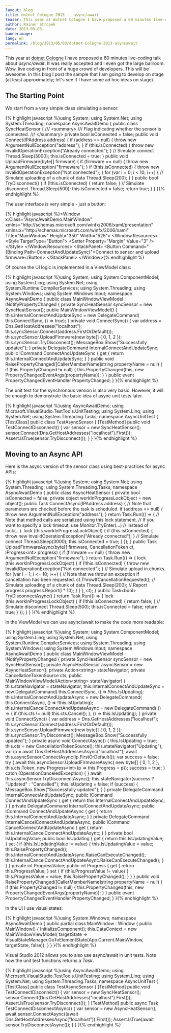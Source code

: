 ```yaml
---
layout: blog
title: dotnet Cologne 2013 -  async/await
teaser: This year at dotnet Cologne I have proposed a 60 minutes live-coding talk about async/await. It was really accepted and I even got the large ballroom. Wow, live coding in front more than 100 developers. This will be awesome. In this blog I post the sample that I am going to develop on stage.
author: Rainer Stropek
date: 2013-05-03
bannerimage: 
lang: en
permalink: /blog/2013/05/03/dotnet-Cologne-2013-asyncawait
---
```


<p xmlns="http://www.w3.org/1999/xhtml">This year at <a href="http://dotnet-cologne.de/" target="_blank">dotnet Cologne</a> I have proposed a 60 minutes live-coding talk about <em>async/await</em>. It was really accepted and I even got the large ballroom. Wow, live coding in front of a huge crowd of developers. This will be awesome. In this blog I post the sample that I am going to develop on stage (at least approximately; let's see if I have some ad hoc ideas on stage).</p><h2 xmlns="http://www.w3.org/1999/xhtml">The Starting Point</h2><p xmlns="http://www.w3.org/1999/xhtml">We start from a very simple class simulating a sensor:</p>{% highlight javascript %}using System;&#xA;using System.Net;&#xA;using System.Threading;&#xA;&#xA;namespace AsyncAwaitDemo&#xA;{&#xA;    public class SyncHeatSensor&#xA;    {&#xA;        /// &lt;summary&gt;&#xA;        /// Flag indicating whether the sensor is connected.&#xA;        /// &lt;/summary&gt;&#xA;        private bool isConnected = false;&#xA;&#xA;        public void Connect(IPAddress address)&#xA;        {&#xA;            if (address == null)&#xA;            {&#xA;                throw new ArgumentNullException(&quot;address&quot;);&#xA;            }&#xA;&#xA;            if (this.isConnected)&#xA;            {&#xA;                throw new InvalidOperationException(&quot;Already connected&quot;);&#xA;            }&#xA;&#xA;            // Simulate connect&#xA;            Thread.Sleep(3000);&#xA;&#xA;            this.isConnected = true;&#xA;        }&#xA;&#xA;        public void UploadFirmware(byte[] firmware)&#xA;        {&#xA;            if (firmware == null)&#xA;            {&#xA;                throw new ArgumentNullException(&quot;firmeware&quot;);&#xA;            }&#xA;&#xA;            if (!this.isConnected)&#xA;            {&#xA;                throw new InvalidOperationException(&quot;Not connected&quot;);&#xA;            }&#xA;&#xA;            for (var i = 0; i &lt; 10; i++)&#xA;            {&#xA;                // Simulate uploading of a chunk of data&#xA;                Thread.Sleep(200);&#xA;            }&#xA;        }&#xA;&#xA;        public bool TryDisconnect()&#xA;        {&#xA;            if (!this.isConnected)&#xA;            {&#xA;                return false;&#xA;            }&#xA;&#xA;            // Simulate disconnect&#xA;            Thread.Sleep(500);&#xA;&#xA;            this.isConnected = false;&#xA;            return true;&#xA;        }&#xA;    }&#xA;}{% endhighlight %}<p xmlns="http://www.w3.org/1999/xhtml">The user interface is very simple - just a button:</p>{% highlight javascript %}&lt;Window x:Class=&quot;AsyncAwaitDemo.MainWindow&quot;&#xA;        xmlns=&quot;http://schemas.microsoft.com/winfx/2006/xaml/presentation&quot;&#xA;        xmlns:x=&quot;http://schemas.microsoft.com/winfx/2006/xaml&quot;&#xA;        Title=&quot;MainWindow&quot; Height=&quot;350&quot; Width=&quot;525&quot;&gt;&#xA;    &lt;Window.Resources&gt;&#xA;        &lt;Style TargetType=&quot;Button&quot;&gt;&#xA;            &lt;Setter Property=&quot;Margin&quot; Value=&quot;3&quot; /&gt;&#xA;        &lt;/Style&gt;&#xA;    &lt;/Window.Resources&gt;&#xA;    &lt;StackPanel&gt;&#xA;        &lt;Button Command=&quot;{Binding Path=ConnectAndUpdateSync}&quot;&gt;Connect to sensor and upload firmware&lt;/Button&gt;&#xA;    &lt;/StackPanel&gt;&#xA;&lt;/Window&gt;{% endhighlight %}<p xmlns="http://www.w3.org/1999/xhtml">Of course the UI logic is implemented in a ViewModel class:</p><p xmlns="http://www.w3.org/1999/xhtml">
  <f:function name="Composite.Web.Html.SyntaxHighlighter" xmlns:f="http://www.composite.net/ns/function/1.0">
    <f:param name="SourceCode" value="using System.Windows;&#xA;&#xA;namespace AsyncAwaitDemo&#xA;{&#xA;    public partial class MainWindow : Window&#xA;    {&#xA;        public MainWindow()&#xA;        {&#xA;            InitializeComponent();&#xA;            this.DataContext = new MainWindowViewModel();&#xA;        }&#xA;    }&#xA;}" xmlns:f="http://www.composite.net/ns/function/1.0" />
    <f:param name="CodeType" value="c#" xmlns:f="http://www.composite.net/ns/function/1.0" />
  </f:function>
  {% highlight javascript %}using System;&#xA;using System.ComponentModel;&#xA;using System.Linq;&#xA;using System.Net;&#xA;using System.Runtime.CompilerServices;&#xA;using System.Threading;&#xA;using System.Windows;&#xA;using System.Windows.Input;&#xA;&#xA;namespace AsyncAwaitDemo&#xA;{&#xA;    public class MainWindowViewModel : INotifyPropertyChanged&#xA;    {&#xA;        private SyncHeatSensor syncSensor = new SyncHeatSensor();&#xA;&#xA;        public MainWindowViewModel()&#xA;        {&#xA;            this.InternalConnectAndUpdateSync = new DelegateCommand(&#xA;                this.ConnectSync,&#xA;                () =&gt; true);&#xA;        }&#xA;&#xA;        private void ConnectSync()&#xA;        {&#xA;            var address = Dns.GetHostAddresses(&quot;localhost&quot;);&#xA;            this.syncSensor.Connect(address.FirstOrDefault());&#xA;            this.syncSensor.UploadFirmware(new byte[] { 0, 1, 2 });&#xA;            this.syncSensor.TryDisconnect();&#xA;            MessageBox.Show(&quot;Successfully updated&quot;);&#xA;        }&#xA;&#xA;        private DelegateCommand InternalConnectAndUpdateSync;&#xA;        public ICommand ConnectAndUpdateSync&#xA;        {&#xA;            get&#xA;            {&#xA;                return this.InternalConnectAndUpdateSync;&#xA;            }&#xA;        }&#xA;&#xA;        public void RaisePropertyChanged([CallerMemberName]string propertyName = null)&#xA;        {&#xA;            if (this.PropertyChanged != null)&#xA;            {&#xA;                this.PropertyChanged(this, new PropertyChangedEventArgs(propertyName));&#xA;            }&#xA;        }&#xA;&#xA;        public event PropertyChangedEventHandler PropertyChanged;&#xA;    }&#xA;}{% endhighlight %}
</p><p xmlns="http://www.w3.org/1999/xhtml">The unit test for the synchronous version is also very basic. However, it will be enough to demonstrate the basic idea of async unit tests later.</p>{% highlight javascript %}using AsyncAwaitDemo;&#xA;using Microsoft.VisualStudio.TestTools.UnitTesting;&#xA;using System.Linq;&#xA;using System.Net;&#xA;using System.Threading.Tasks;&#xA;&#xA;namespace AsyncUnitTest&#xA;{&#xA;    [TestClass]&#xA;    public class TestAsyncSensor&#xA;    {&#xA;        [TestMethod]&#xA;        public void TestConnectDisconnect()&#xA;        {&#xA;            var sensor = new SyncHeatSensor();&#xA;            sensor.Connect(Dns.GetHostAddresses(&quot;localhost&quot;).First());&#xA;            Assert.IsTrue(sensor.TryDisconnect());&#xA;        }&#xA;    }&#xA;}{% endhighlight %}<h2 xmlns="http://www.w3.org/1999/xhtml">Moving to an Async API</h2><p xmlns="http://www.w3.org/1999/xhtml">Here is the async version of the sensor class using best-practices for async APIs:</p>{% highlight javascript %}using System;&#xA;using System.Net;&#xA;using System.Threading;&#xA;using System.Threading.Tasks;&#xA;&#xA;namespace AsyncAwaitDemo&#xA;{&#xA;    public class AsyncHeatSensor&#xA;    {&#xA;        private bool isConnected = false;&#xA;        private object workInProgressLockObject = new object();&#xA;&#xA;        public Task ConnectAsync(IPAddress address)&#xA;        {&#xA;            // Note that parameters are checked before the task is scheduled.&#xA;            if (address == null)&#xA;            {&#xA;                throw new ArgumentNullException(&quot;address&quot;);&#xA;            }&#xA;&#xA;            return Task.Run(() =&gt;&#xA;                {&#xA;                    // Note that method calls are serialized using this lock statement.&#xA;                    // If you want to specify a lock timeout, use Monitor.TryEnter(...)&#xA;                    // instead of lock(...).&#xA;                    lock (this.workInProgressLockObject)&#xA;                    {&#xA;                        if (this.isConnected)&#xA;                        {&#xA;                            throw new InvalidOperationException(&quot;Already connected&quot;);&#xA;                        }&#xA;&#xA;                        // Simulate connect&#xA;                        Thread.Sleep(3000);&#xA;&#xA;                        this.isConnected = true;&#xA;                    }&#xA;                });&#xA;        }&#xA;&#xA;        public Task UploadFirmwareAsync(byte[] firmware, CancellationToken ct, IProgress&lt;int&gt; progress)&#xA;        {&#xA;            if (firmware == null)&#xA;            {&#xA;                throw new ArgumentNullException(&quot;firmeware&quot;);&#xA;            }&#xA;&#xA;            return Task.Run(() =&gt;&#xA;                {&#xA;                    lock (this.workInProgressLockObject)&#xA;                    {&#xA;                        if (!this.isConnected)&#xA;                        {&#xA;                            throw new InvalidOperationException(&quot;Not connected&quot;);&#xA;                        }&#xA;&#xA;                        // Simulate upload in chunks.&#xA;                        for (var i = 1; i &lt;= 10; i++)&#xA;                        {&#xA;                            // Note that we throw an exception if cancellation has been requested.&#xA;                            ct.ThrowIfCancellationRequested();&#xA;&#xA;                            // Simulate uploading of a chunk of data&#xA;                            Thread.Sleep(200);&#xA;&#xA;                            // Report progress&#xA;                            progress.Report(i * 10);&#xA;                        }&#xA;                    }&#xA;                }, ct);&#xA;        }&#xA;&#xA;        public Task&lt;bool&gt; TryDisconnectAsync()&#xA;        {&#xA;            return Task.Run(() =&gt;&#xA;            {&#xA;                lock (this.workInProgressLockObject)&#xA;                {&#xA;                    if (!this.isConnected)&#xA;                    {&#xA;                        return false;&#xA;                    }&#xA;&#xA;                    // Simulate disconnect&#xA;                    Thread.Sleep(500);&#xA;&#xA;                    this.isConnected = false;&#xA;                    return true;&#xA;                }&#xA;            });&#xA;        }&#xA;    }&#xA;}{% endhighlight %}<p xmlns="http://www.w3.org/1999/xhtml">In the ViewModel we can use async/await to make the code more readable:</p>{% highlight javascript %}using System;&#xA;using System.ComponentModel;&#xA;using System.Linq;&#xA;using System.Net;&#xA;using System.Runtime.CompilerServices;&#xA;using System.Threading;&#xA;using System.Windows;&#xA;using System.Windows.Input;&#xA;&#xA;namespace AsyncAwaitDemo&#xA;{&#xA;    public class MainWindowViewModel : INotifyPropertyChanged&#xA;    {&#xA;        private SyncHeatSensor syncSensor = new SyncHeatSensor();&#xA;        private AsyncHeatSensor asyncSensor = new AsyncHeatSensor();&#xA;&#xA;        private Action&lt;string&gt; stateNavigator;&#xA;        private CancellationTokenSource cts;&#xA;&#xA;        public MainWindowViewModel(Action&lt;string&gt; stateNavigator)&#xA;        {&#xA;            this.stateNavigator = stateNavigator;&#xA;&#xA;            this.InternalConnectAndUpdateSync = new DelegateCommand(&#xA;                this.ConnectSync,&#xA;                () =&gt; !this.IsUpdating);&#xA;&#xA;            this.InternalConnectAndUpdateAsync = new DelegateCommand(&#xA;                this.ConnectAsync,&#xA;                () =&gt; !this.IsUpdating);&#xA;            this.InternalCancelConnectAndUpdateAsync = new DelegateCommand(&#xA;                () =&gt; { if (this.cts != null) this.cts.Cancel(); },&#xA;                () =&gt; this.IsUpdating);&#xA;        }&#xA;&#xA;        private void ConnectSync()&#xA;        {&#xA;            var address = Dns.GetHostAddresses(&quot;localhost&quot;);&#xA;            this.syncSensor.Connect(address.FirstOrDefault());&#xA;            this.syncSensor.UploadFirmware(new byte[] { 0, 1, 2 });&#xA;            this.syncSensor.TryDisconnect();&#xA;            MessageBox.Show(&quot;Successfully updated&quot;);&#xA;        }&#xA;&#xA;        private async void ConnectAsync()&#xA;        {&#xA;            this.IsUpdating = true;&#xA;            this.cts = new CancellationTokenSource();&#xA;            this.stateNavigator(&quot;Updating&quot;);&#xA;            var ip = await Dns.GetHostAddressesAsync(&quot;localhost&quot;);&#xA;            await this.asyncSensor.ConnectAsync(ip.FirstOrDefault());&#xA;            var success = false;&#xA;            try&#xA;            {&#xA;                await this.asyncSensor.UploadFirmwareAsync(&#xA;                    new byte[] { 0, 1, 2 }, &#xA;                    this.cts.Token, &#xA;                    new Progress&lt;int&gt;(p =&gt; this.Progress = p));&#xA;                success = true;&#xA;            }&#xA;            catch (OperationCanceledException)&#xA;            {&#xA;            }&#xA;&#xA;            await this.asyncSensor.TryDisconnectAsync();&#xA;            this.stateNavigator(success ? &quot;Updated&quot; : &quot;Cancelled&quot;);&#xA;            this.IsUpdating = false;&#xA;            if (success)&#xA;            {&#xA;                MessageBox.Show(&quot;Successfully updated&quot;);&#xA;            }&#xA;        }&#xA;&#xA;        private DelegateCommand InternalConnectAndUpdateSync;&#xA;        public ICommand ConnectAndUpdateSync&#xA;        {&#xA;            get&#xA;            {&#xA;                return this.InternalConnectAndUpdateSync;&#xA;            }&#xA;        }&#xA;&#xA;        private DelegateCommand InternalConnectAndUpdateAsync;&#xA;        public ICommand ConnectAndUpdateAsync&#xA;        {&#xA;            get&#xA;            {&#xA;                return this.InternalConnectAndUpdateAsync;&#xA;            }&#xA;        }&#xA;&#xA;        private DelegateCommand InternalCancelConnectAndUpdateAsync;&#xA;        public ICommand CancelConnectAndUpdateAsync&#xA;        {&#xA;            get&#xA;            {&#xA;                return this.InternalCancelConnectAndUpdateAsync;&#xA;            }&#xA;        }&#xA;&#xA;        private bool IsUpdatingValue;&#xA;        public bool IsUpdating&#xA;        {&#xA;            get&#xA;            {&#xA;                return this.IsUpdatingValue;&#xA;            }&#xA;&#xA;            set&#xA;            {&#xA;                if (this.IsUpdatingValue != value)&#xA;                {&#xA;                    this.IsUpdatingValue = value;&#xA;                    this.RaisePropertyChanged();&#xA;                    this.InternalConnectAndUpdateAsync.RaiseCanExecuteChanged();&#xA;                    this.InternalCancelConnectAndUpdateAsync.RaiseCanExecuteChanged();&#xA;                }&#xA;            }&#xA;        }&#xA;&#xA;        private int ProgressValue;&#xA;        public int Progress&#xA;        {&#xA;            get&#xA;            {&#xA;                return this.ProgressValue;&#xA;            }&#xA;&#xA;            set&#xA;            {&#xA;                if (this.ProgressValue != value)&#xA;                {&#xA;                    this.ProgressValue = value;&#xA;                    this.RaisePropertyChanged();&#xA;                }&#xA;            }&#xA;        }&#xA;&#xA;        public void RaisePropertyChanged([CallerMemberName]string propertyName = null)&#xA;        {&#xA;            if (this.PropertyChanged != null)&#xA;            {&#xA;                this.PropertyChanged(this, new PropertyChangedEventArgs(propertyName));&#xA;            }&#xA;        }&#xA;&#xA;        public event PropertyChangedEventHandler PropertyChanged;&#xA;    }&#xA;}{% endhighlight %}<p xmlns="http://www.w3.org/1999/xhtml">In the UI I use visual states:</p><p xmlns="http://www.w3.org/1999/xhtml">
  <f:function name="Composite.Web.Html.SyntaxHighlighter" xmlns:f="http://www.composite.net/ns/function/1.0">
    <f:param name="SourceCode" value="&lt;Window x:Class=&quot;AsyncAwaitDemo.MainWindow&quot;&#xA;        xmlns=&quot;http://schemas.microsoft.com/winfx/2006/xaml/presentation&quot;&#xA;        xmlns:x=&quot;http://schemas.microsoft.com/winfx/2006/xaml&quot;&#xA;        Title=&quot;MainWindow&quot; Height=&quot;350&quot; Width=&quot;525&quot;&gt;&#xA;    &lt;VisualStateManager.VisualStateGroups&gt;&#xA;        &lt;VisualStateGroup Name=&quot;ConnectingStates&quot;&gt;&#xA;            &lt;VisualState Name=&quot;Initial&quot;&gt;&#xA;            &lt;/VisualState&gt;&#xA;            &lt;VisualState Name=&quot;Updating&quot;&gt;&#xA;                &lt;Storyboard&gt;&#xA;                    &lt;ColorAnimationUsingKeyFrames Storyboard.TargetName=&quot;Indicator&quot;&#xA;                                                  Storyboard.TargetProperty=&quot;Color&quot;&#xA;                                                  RepeatBehavior=&quot;Forever&quot; &gt;&#xA;                        &lt;DiscreteColorKeyFrame Value=&quot;Green&quot; KeyTime=&quot;00:00:00.5&quot; /&gt;&#xA;                        &lt;DiscreteColorKeyFrame Value=&quot;Red&quot; KeyTime=&quot;00:00:01.0&quot; /&gt;&#xA;                    &lt;/ColorAnimationUsingKeyFrames&gt;&#xA;                    &lt;ObjectAnimationUsingKeyFrames Storyboard.TargetName=&quot;CancelButton&quot;&#xA;                                                   Storyboard.TargetProperty=&quot;Visibility&quot;&gt;&#xA;                        &lt;DiscreteObjectKeyFrame Value=&quot;{x:Static Visibility.Visible}&quot; KeyTime=&quot;00:00:00&quot; /&gt;&#xA;                    &lt;/ObjectAnimationUsingKeyFrames&gt;&#xA;                &lt;/Storyboard&gt;&#xA;            &lt;/VisualState&gt;&#xA;            &lt;VisualState Name=&quot;Cancelled&quot;&gt;&#xA;                &lt;Storyboard&gt;&#xA;                    &lt;ColorAnimation Storyboard.TargetName=&quot;Indicator&quot;&#xA;                                    Storyboard.TargetProperty=&quot;Color&quot;&#xA;                                    To=&quot;Red&quot;&#xA;                                    Duration=&quot;0&quot; /&gt;&#xA;                &lt;/Storyboard&gt;&#xA;            &lt;/VisualState&gt;&#xA;            &lt;VisualState Name=&quot;Updated&quot;&gt;&#xA;                &lt;Storyboard&gt;&#xA;                    &lt;ColorAnimation Storyboard.TargetName=&quot;Indicator&quot;&#xA;                                    Storyboard.TargetProperty=&quot;Color&quot;&#xA;                                    To=&quot;Green&quot;&#xA;                                    Duration=&quot;0&quot; /&gt;&#xA;                &lt;/Storyboard&gt;&#xA;            &lt;/VisualState&gt;&#xA;        &lt;/VisualStateGroup&gt;&#xA;    &lt;/VisualStateManager.VisualStateGroups&gt;&#xA;    &lt;Window.Resources&gt;&#xA;        &lt;Style TargetType=&quot;Button&quot;&gt;&#xA;            &lt;Setter Property=&quot;Margin&quot; Value=&quot;3&quot; /&gt;&#xA;        &lt;/Style&gt;&#xA;    &lt;/Window.Resources&gt;&#xA;    &lt;StackPanel&gt;&#xA;        &lt;Button Command=&quot;{Binding Path=ConnectAndUpdateSync}&quot;&gt;Connect to sensor and upload firmware&lt;/Button&gt;&#xA;&#xA;        &lt;Grid Margin=&quot;0, 20, 0, 0&quot;&gt;&#xA;            &lt;Grid.RowDefinitions&gt;&#xA;                &lt;RowDefinition Height=&quot;Auto&quot; /&gt;&#xA;                &lt;RowDefinition Height=&quot;Auto&quot; /&gt;&#xA;            &lt;/Grid.RowDefinitions&gt;&#xA;            &lt;Grid.ColumnDefinitions&gt;&#xA;                &lt;ColumnDefinition Width=&quot;Auto&quot; /&gt;&#xA;                &lt;ColumnDefinition Width=&quot;*&quot; /&gt;&#xA;            &lt;/Grid.ColumnDefinitions&gt;&#xA;            &lt;Ellipse Name=&quot;ConnectionIndicator&quot; Width=&quot;50&quot; Height=&quot;50&quot;&gt;&#xA;                &lt;Ellipse.Fill&gt;&#xA;                    &lt;SolidColorBrush Color=&quot;Gray&quot; x:Name=&quot;Indicator&quot; /&gt;&#xA;                &lt;/Ellipse.Fill&gt;&#xA;            &lt;/Ellipse&gt;&#xA;            &lt;ProgressBar Minimum=&quot;0&quot; Maximum=&quot;100&quot; Value=&quot;{Binding Path=Progress}&quot; &#xA;                         MinHeight=&quot;20&quot; MinWidth=&quot;200&quot; Grid.Row=&quot;1&quot; Margin=&quot;3&quot; /&gt;&#xA;            &lt;Button Command=&quot;{Binding Path=ConnectAndUpdateAsync}&quot; Grid.Column=&quot;1&quot;&gt;Connect and Update&lt;/Button&gt;&#xA;            &lt;Button Name=&quot;CancelButton&quot; Command=&quot;{Binding Path=CancelConnectAndUpdateAsync}&quot; Grid.Column=&quot;1&quot; Grid.Row=&quot;1&quot;&#xA;                    Visibility=&quot;Hidden&quot;&gt;Cancel&lt;/Button&gt;&#xA;        &lt;/Grid&gt;&#xA;    &lt;/StackPanel&gt;&#xA;&lt;/Window&gt;" xmlns:f="http://www.composite.net/ns/function/1.0" />
    <f:param name="CodeType" value="xml" xmlns:f="http://www.composite.net/ns/function/1.0" />
  </f:function>
  {% highlight javascript %}using System.Windows;&#xA;&#xA;namespace AsyncAwaitDemo&#xA;{&#xA;    public partial class MainWindow : Window&#xA;    {&#xA;        public MainWindow()&#xA;        {&#xA;            InitializeComponent();&#xA;            this.DataContext = new MainWindowViewModel(&#xA;                targetState =&gt; VisualStateManager.GoToElementState(App.Current.MainWindow, targetState, false));&#xA;        }&#xA;    }&#xA;}{% endhighlight %}
</p><p xmlns="http://www.w3.org/1999/xhtml">Visual Studio 2012 allows you to also use async/await in unit tests. Note how the unit test functions returns a <em>Task</em>.</p>{% highlight javascript %}using AsyncAwaitDemo;&#xA;using Microsoft.VisualStudio.TestTools.UnitTesting;&#xA;using System.Linq;&#xA;using System.Net;&#xA;using System.Threading.Tasks;&#xA;&#xA;namespace AsyncUnitTest&#xA;{&#xA;    [TestClass]&#xA;    public class TestAsyncSensor&#xA;    {&#xA;        [TestMethod]&#xA;        public void TestConnectDisconnect()&#xA;        {&#xA;            var sensor = new SyncHeatSensor();&#xA;            sensor.Connect(Dns.GetHostAddresses(&quot;localhost&quot;).First());&#xA;            Assert.IsTrue(sensor.TryDisconnect());&#xA;        }&#xA;&#xA;        [TestMethod]&#xA;        public async Task TestConnectDisconnectAsync()&#xA;        {&#xA;            var sensor = new AsyncHeatSensor();&#xA;            await sensor.ConnectAsync((await Dns.GetHostAddressesAsync(&quot;localhost&quot;)).First());&#xA;            Assert.IsTrue(await sensor.TryDisconnectAsync());&#xA;        }&#xA;    }&#xA;}{% endhighlight %}